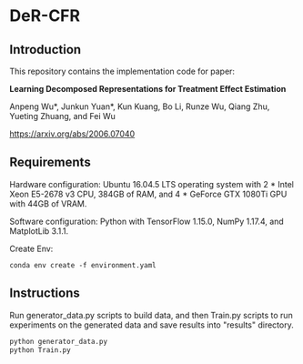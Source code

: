 # DeR-CFR
## Introduction
This repository contains the implementation code for paper:

**Learning Decomposed Representations for Treatment Effect Estimation** 

Anpeng Wu*, Junkun Yuan*, Kun Kuang, Bo Li, Runze Wu, Qiang Zhu, Yueting Zhuang, and Fei Wu

<https://arxiv.org/abs/2006.07040>
## Requirements
Hardware configuration: Ubuntu 16.04.5 LTS operating system with 2 * Intel Xeon E5-2678 v3 CPU, 384GB of RAM, and 4 * GeForce GTX 1080Ti GPU with 44GB of VRAM.

Software configuration: Python with TensorFlow 1.15.0, NumPy 1.17.4, and MatplotLib 3.1.1.

Create Env:
```shell
conda env create -f environment.yaml
```
## Instructions
Run generator_data.py scripts to build data, and then Train.py scripts to run experiments on the generated data and save results into "results" directory.

```python
python generator_data.py
python Train.py
```

